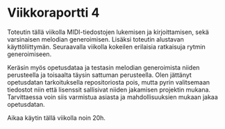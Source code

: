 # Viikkoraportti 4

Toteutin tällä viikolla MIDI-tiedostojen lukemisen ja kirjoittamisen, sekä varsinaisen melodian generoimisen. Lisäksi toteutin alustavan käyttöliittymän. Seuraavalla viikolla kokeilen erilaisia ratkaisuja rytmin generoimiseen.

Keräsin myös opetusdataa ja testasin melodian generoimista niiden perusteella ja toisaalta täysin sattuman perusteella. Olen jättänyt opetusdatan tarkoituksella repositoriosta pois, mutta pyrin valitsemaan tiedostot niin että lisenssit sallisivat niiden jakamisen projektin mukana. Tarvittaessa voin siis varmistua asiasta ja mahdollisuuksien mukaan jakaa opetusdatan.

Aikaa käytin tällä viikolla noin 20h.
